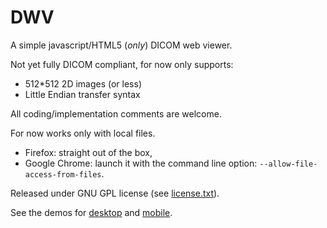DWV
===

A simple javascript/HTML5 (_only_) DICOM web viewer. 

Not yet fully DICOM compliant, for now only supports:
 * 512*512 2D images (or less)
 * Little Endian transfer syntax

All coding/implementation comments are welcome.

For now works only with local files. 

 * Firefox: straight out of the box,
 * Google Chrome: launch it with the command line option: `--allow-file-access-from-files`. 

Released under GNU GPL license (see [license.txt](/ivmartel/dwv/blob/master/license.txt)). 

See the demos for [desktop](http://ivmartel.github.com/dwv/demo/mobile/index.html) and
[mobile](http://ivmartel.github.com/dwv/demo/mobile/index.m.html).
 